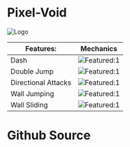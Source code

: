# Pixel-Void

![Logo](http://162.250.191.163/wordpress/wp-content/uploads/2021/02/Logo-with-Text-300x188.png)

Features: | Mechanics
------------ | -------------
Dash | ![Featured:1](http://162.250.191.163/wordpress/wp-content/uploads/2021/02/Double-Jump.gif)
Double Jump | ![Featured:1](http://162.250.191.163/wordpress/wp-content/uploads/2021/02/Double-Jump.gif)
Directional Attacks | ![Featured:1](http://162.250.191.163/wordpress/wp-content/uploads/2021/02/Double-Jump.gif)
Wall Jumping | ![Featured:1](http://162.250.191.163/wordpress/wp-content/uploads/2021/02/Double-Jump.gif)
Wall Sliding | ![Featured:1](http://162.250.191.163/wordpress/wp-content/uploads/2021/02/Double-Jump.gif)

# Github Source
